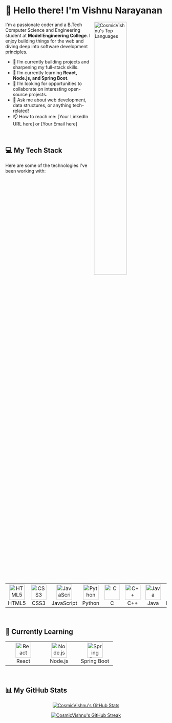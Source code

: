 # 👋 Hello there! I'm Vishnu Narayanan

<a href="https://github.com/CosmicVishnu">
  <img align="right" width="45%" src="https://github-readme-stats.vercel.app/api/top-langs/?username=CosmicVishnu&layout=compact&theme=vision-friendly-dark&hide_border=true&langs_count=8" alt="CosmicVishnu's Top Languages"/>
</a>

I'm a passionate coder and a B.Tech Computer Science and Engineering student at **Model Engineering College**. I enjoy building things for the web and diving deep into software development principles.

- 🔭 I’m currently building projects and sharpening my full-stack skills.
- 🌱 I’m currently learning **React, Node.js, and Spring Boot**.
- 🤔 I’m looking for opportunities to collaborate on interesting open-source projects.
- 💬 Ask me about web development, data structures, or anything tech-related!
- 📫 How to reach me: [Your LinkedIn URL here] or [Your Email here]

<br/>

## 💻 My Tech Stack

Here are some of the technologies I've been working with:

<table>
  <tr>
    <td align="center" width="96">
      <a href="#-tech-stack">
        <img src="https://cdn.jsdelivr.net/gh/devicons/devicon/icons/html5/html5-original.svg" width="48" height="48" alt="HTML5" />
      </a>
      <br>HTML5
    </td>
    <td align="center" width="96">
      <a href="#-tech-stack">
        <img src="https://cdn.jsdelivr.net/gh/devicons/devicon/icons/css3/css3-original.svg" width="48" height="48" alt="CSS3" />
      </a>
      <br>CSS3
    </td>
    <td align="center" width="96">
      <a href="#-tech-stack">
        <img src="https://cdn.jsdelivr.net/gh/devicons/devicon/icons/javascript/javascript-original.svg" width="48" height="48" alt="JavaScript" />
      </a>
      <br>JavaScript
    </td>
    <td align="center" width="96">
      <a href="#-tech-stack">
        <img src="https://cdn.jsdelivr.net/gh/devicons/devicon/icons/python/python-original.svg" width="48" height="48" alt="Python" />
      </a>
      <br>Python
    </td>
    <td align="center" width="96">
      <a href="#-tech-stack">
        <img src="https://cdn.jsdelivr.net/gh/devicons/devicon/icons/c/c-original.svg" width="48" height="48" alt="C" />
      </a>
      <br>C
    </td>
     <td align="center" width="96">
      <a href="#-tech-stack">
        <img src="https://cdn.jsdelivr.net/gh/devicons/devicon/icons/cplusplus/cplusplus-original.svg" width="48" height="48" alt="C++" />
      </a>
      <br>C++
    </td>
    <td align="center" width="96">
      <a href="#-tech-stack">
        <img src="https://cdn.jsdelivr.net/gh/devicons/devicon/icons/java/java-original-wordmark.svg" width="48" height="48" alt="Java" />
      </a>
      <br>Java
    </td>
    <td align="center" width="96">
      <a href="#-tech-stack">
        <img src="https://cdn.jsdelivr.net/gh/devicons/devicon/icons/mysql/mysql-original-wordmark.svg" width="48" height="48" alt="MySQL" />
      </a>
      <br>MySQL
    </td>
  </tr>
</table>

<br/>

## 🌱 Currently Learning

<table>
  <tr>
    <td align="center" width="96">
      <a href="#-tech-stack">
        <img src="https://cdn.jsdelivr.net/gh/devicons/devicon/icons/react/react-original.svg" width="48" height="48" alt="React" />
      </a>
      <br>React
    </td>
    <td align="center" width="96">
      <a href="#-tech-stack">
        <img src="https://cdn.jsdelivr.net/gh/devicons/devicon/icons/nodejs/nodejs-original.svg" width="48" height="48" alt="Node.js" />
      </a>
      <br>Node.js
    </td>
    <td align="center" width="96">
      <a href="#-tech-stack">
        <img src="https://cdn.jsdelivr.net/gh/devicons/devicon/icons/spring/spring-original.svg" width="48" height="48" alt="Spring Boot" />
      </a>
      <br>Spring Boot
    </td>
  </tr>
</table>

<br/>

## 📊 My GitHub Stats

<p align="center">
  <a href="https://github.com/CosmicVishnu">
    <img src="https://github-readme-stats.vercel.app/api?username=CosmicVishnu&show_icons=true&theme=vision-friendly-dark&hide_border=true&count_private=true" alt="CosmicVishnu's GitHub Stats"/>
  </a>
</p>

<p align="center">
  <a href="https://github.com/CosmicVishnu">
    <img src="https://github-readme-streak-stats.herokuapp.com/?user=CosmicVishnu&theme=vision-friendly-dark&hide_border=true" alt="CosmicVishnu's GitHub Streak"/>
  </a>
</p>

